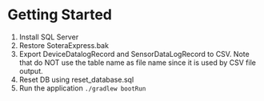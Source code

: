 # Getting Started

1. Install SQL Server
1. Restore SoteraExpress.bak
1. Export DeviceDatalogRecord and SensorDataLogRecord to CSV. Note that do NOT use the table name as file name since it is used by CSV file output.
1. Reset DB using reset_database.sql
1. Run the application ```./gradlew bootRun```


